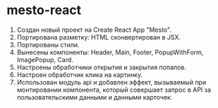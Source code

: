 # mesto-react
1. Создан новый проект на Create React App "Mesto".
2. Портирована разметку: HTML сконвертирован в JSX.
3. Портированы стили.
4. Вынесены компоненты: Header, Main, Footer, PopupWithForm, ImagePopup, Card.
5. Настроены обработчики открытия и закрытия попапов.
6. Настроен обработчик клика на картинку.
7. Использован модуль api и добавлен эффект, вызываемый при монтировании компонента, который совершает запрос в API за пользовательскими данными и данными карточек.